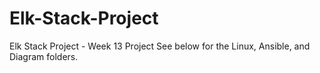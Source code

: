 # Elk-Stack-Project
Elk Stack Project - Week 13 Project
See below for the Linux, Ansible, and Diagram folders.

